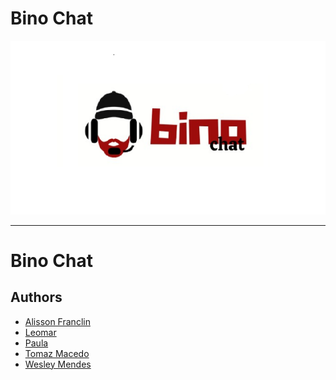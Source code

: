 # Bino Chat

<p align="center">
   <a href="https://github.com/TomazAlexandre/ccr-hack">
     <img src="logon.PNG" alt="Bino Chat API" title="Bino Chatbot" width="600px">
   </a>
</p>

-----------------

#  Bino Chat


## Authors

- [Alisson Franclin]()  
- [Leomar](/)  
- [Paula]()  
- [Tomaz Macedo](https://github.com/tomazalexandre)  
- [Wesley Mendes](https://github.com/WesGtoX)  
